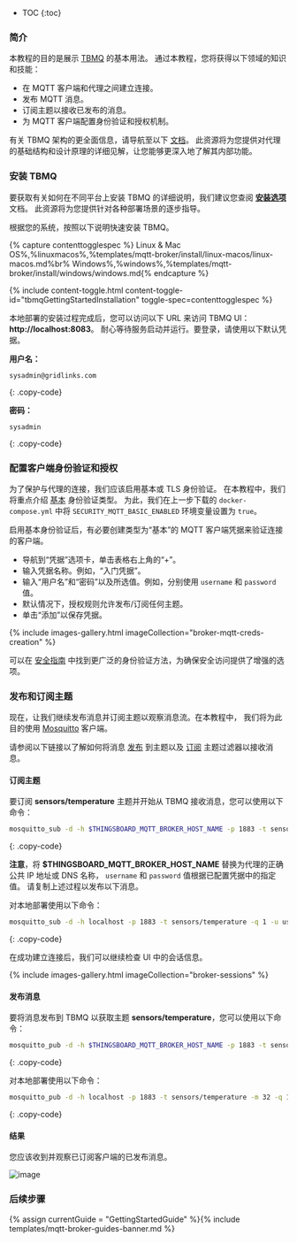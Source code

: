 * TOC
{:toc}

### 简介

本教程的目的是展示 [TBMQ](/docs/mqtt-broker/getting-started-guides/what-is-thingsboard-mqtt-broker/) 的基本用法。
通过本教程，您将获得以下领域的知识和技能：

* 在 MQTT 客户端和代理之间建立连接。
* 发布 MQTT 消息。
* 订阅主题以接收已发布的消息。
* 为 MQTT 客户端配置身份验证和授权机制。

有关 TBMQ 架构的更全面信息，请导航至以下 [文档](/docs/mqtt-broker/architecture/)。
此资源将为您提供对代理的基础结构和设计原理的详细见解，让您能够更深入地了解其内部功能。

### 安装 TBMQ

要获取有关如何在不同平台上安装 TBMQ 的详细说明，我们建议您查阅
[**安装选项**](/docs/mqtt-broker/install/installation-options) 文档。
此资源将为您提供针对各种部署场景的逐步指导。

根据您的系统，按照以下说明快速安装 TBMQ。

{% capture contenttogglespec %}
Linux & Mac OS%,%linuxmacos%,%templates/mqtt-broker/install/linux-macos/linux-macos.md%br%
Windows%,%windows%,%templates/mqtt-broker/install/windows/windows.md{% endcapture %}

{% include content-toggle.html content-toggle-id="tbmqGettingStartedInstallation" toggle-spec=contenttogglespec %}

本地部署的安装过程完成后，您可以访问以下 URL 来访问 TBMQ UI：**http://localhost:8083**。
耐心等待服务启动并运行。要登录，请使用以下默认凭据。

**用户名：**
```text
sysadmin@gridlinks.com
```
{: .copy-code}

**密码：**
```text
sysadmin
```
{: .copy-code}

### 配置客户端身份验证和授权

为了保护与代理的连接，我们应该启用基本或 TLS 身份验证。
在本教程中，我们将重点介绍 [基本](/docs/mqtt-broker/security/#basic-authentication) 身份验证类型。
为此，我们在上一步下载的 `docker-compose.yml` 中将 `SECURITY_MQTT_BASIC_ENABLED` 环境变量设置为 `true`。

启用基本身份验证后，有必要创建类型为“基本”的 MQTT 客户端凭据来验证连接的客户端。

* 导航到“凭据”选项卡，单击表格右上角的“+”。
* 输入凭据名称。例如，“入门凭据”。
* 输入“用户名”和“密码”以及所选值。例如，分别使用 `username` 和 `password` 值。
* 默认情况下，授权规则允许发布/订阅任何主题。
* 单击“添加”以保存凭据。

{% include images-gallery.html imageCollection="broker-mqtt-creds-creation" %}

可以在 [安全指南](/docs/mqtt-broker/security/) 中找到更广泛的身份验证方法，为确保安全访问提供了增强的选项。

### 发布和订阅主题

现在，让我们继续发布消息并订阅主题以观察消息流。在本教程中，
我们将为此目的使用 [Mosquitto](https://mosquitto.org/) 客户端。

请参阅以下链接以了解如何将消息 [发布](https://mosquitto.org/man/mosquitto_pub-1.html) 到主题以及
[订阅](https://mosquitto.org/man/mosquitto_sub-1.html) 主题过滤器以接收消息。

#### 订阅主题

要订阅 **sensors/temperature** 主题并开始从 TBMQ 接收消息，您可以使用以下命令：

```bash
mosquitto_sub -d -h $THINGSBOARD_MQTT_BROKER_HOST_NAME -p 1883 -t sensors/temperature -q 1 -u username -P password -i tbmq_dev
```
{: .copy-code}

**注意**，将 **$THINGSBOARD_MQTT_BROKER_HOST_NAME** 替换为代理的正确公共 IP 地址或 DNS 名称，
`username` 和 `password` 值根据已配置凭据中的指定值。
请复制上述过程以发布以下消息。

对本地部署使用以下命令：
```bash
mosquitto_sub -d -h localhost -p 1883 -t sensors/temperature -q 1 -u username -P password -i tbmq_dev
```
{: .copy-code}

在成功建立连接后，我们可以继续检查 UI 中的会话信息。

{% include images-gallery.html imageCollection="broker-sessions" %}

#### 发布消息

要将消息发布到 TBMQ 以获取主题 **sensors/temperature**，您可以使用以下命令：

```bash
mosquitto_pub -d -h $THINGSBOARD_MQTT_BROKER_HOST_NAME -p 1883 -t sensors/temperature -m 32 -q 1 -u username -P password
```
{: .copy-code}

对本地部署使用以下命令：
```bash
mosquitto_pub -d -h localhost -p 1883 -t sensors/temperature -m 32 -q 1 -u username -P password
```
{: .copy-code}

#### 结果

您应该收到并观察已订阅客户端的已发布消息。

![image](/images/mqtt-broker/getting-started/broker-pub-sub.png)

### 后续步骤

{% assign currentGuide = "GettingStartedGuide" %}{% include templates/mqtt-broker-guides-banner.md %}
